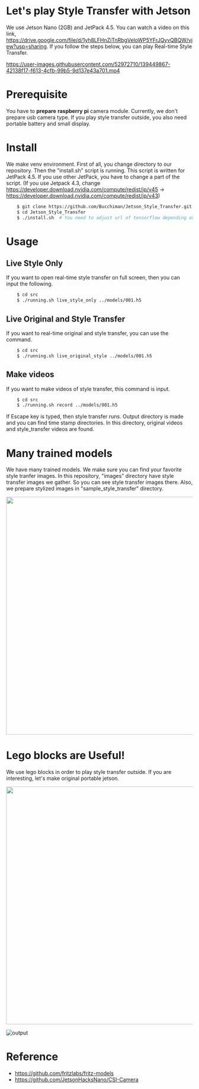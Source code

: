 # Let's play Style Transfer with Jetson
We use Jetson Nano (2GB) and JetPack 4.5.
You can watch a video on this link, https://drive.google.com/file/d/1yh8LFHnZiTnRbgVeloWP5YFrJQyvQBQW/view?usp=sharing.
If you follow the steps below, you can play Real-time Style Transfer.

https://user-images.githubusercontent.com/52972710/139449867-42138f17-f613-4cfb-99b5-9d137e43a701.mp4

# Prerequisite
You have to __prepare__ __raspberry__ __pi__ camera module.
Currently, we don't prepare usb camera type.
If you play style transfer outside, you also need portable battery and small display.

# Install
We make venv environment.
First of all, you change directory to our repository.
Then the "install.sh" script is running.
This script is written for JetPack 4.5.
If you use other JetPack, you have to change a part of the script.
(If you use Jetpack 4.3, change https://developer.download.nvidia.com/compute/redist/jp/v45 -> https://developer.download.nvidia.com/compute/redist/jp/v43)
```bash
    $ git clone https://github.com/Bucchiman/Jetson_Style_Transfer.git
    $ cd Jetson_Style_Transfer
    $ ./install.sh  # You need to adjust url of tensorflow depending on your JetPack
```

# Usage
## Live Style Only
If you want to open real-time style transfer on full screen, then you can input the following.
```bash
    $ cd src
    $ ./running.sh live_style_only ../models/001.h5
```

## Live Original and Style Transfer
If you want to real-time original and style transfer, you can use the command.
```bash
    $ cd src
    $ ./running.sh live_original_style ../models/001.h5
```

## Make videos
If you want to make videos of style transfer, this command is input.
```bash
    $ cd src
    $ ./running.sh record ../models/001.h5
```
If Escape key is typed, then style transfer runs.
Output directory is made and you can find time stamp directories.
In this directory, original videos and style_transfer videos are found.


# Many trained models
We have many trained models.
We make sure you can find your favorite style tranfer images.
In this repository, "images" directory have style transfer images we gather.
So you can see style transfer images there.
Also, we prepare stylized images in "sample_style_transfer" directory.


<img src="https://user-images.githubusercontent.com/52972710/139523140-abc6a273-1d7b-493b-954c-5956da8bb4e1.jpeg" width="640.px">

# Lego blocks are Useful!
We use lego blocks in order to play style transfer outside.
If you are interesting, let's make original portable jetson.

<img src="https://user-images.githubusercontent.com/52972710/139456085-85f6a579-623e-4135-8b4a-81e4dd3f54ca.jpeg" width="640px">

![output](https://user-images.githubusercontent.com/52972710/139541647-b774af37-b8d8-4cee-bc2c-3bb71601d118.gif)

# Reference
- https://github.com/fritzlabs/fritz-models
- https://github.com/JetsonHacksNano/CSI-Camera
